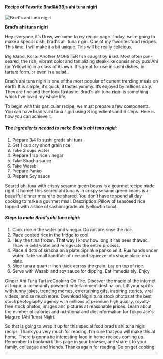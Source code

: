             

#### Recipe of Favorite Brad&amp;#39;s ahi tuna nigiri

![Brad's ahi tuna nigiri](https://img-global.cpcdn.com/recipes/9bf0a33e44f15177/751x532cq70/brads-ahi-tuna-nigiri-recipe-main-photo.jpg)

**Brad's ahi tuna nigiri**

Hey everyone, it’s Drew, welcome to my recipe page. Today, we’re going to make a special dish, brad's ahi tuna nigiri. One of my favorites food recipes. This time, I will make it a bit unique. This will be really delicious.

Big Island, Kona: Another MONSTER fish caught by Brad. Most often pan-seared, the rich, vibrant color and tantalizing steak-like consistency puts Ahi (or Yellowfin) in a class of its own. It's great for use in sushi dishes, in tartare form, or even in a salad..

Brad's ahi tuna nigiri is one of the most popular of current trending meals on earth. It is simple, it’s quick, it tastes yummy. It’s enjoyed by millions daily. They are fine and they look fantastic. Brad's ahi tuna nigiri is something which I’ve loved my whole life.

To begin with this particular recipe, we must prepare a few components. You can have brad's ahi tuna nigiri using 8 ingredients and 6 steps. Here is how you can achieve it.

##### The ingredients needed to make Brad's ahi tuna nigiri:

1.  Prepare 3/4 lb sushi grade ahi tuna
2.  Get 1 cup dry short grain rice
3.  Take 2 cups water
4.  Prepare 1 tsp rice vinegar
5.  Take Siracha sauce
6.  Take Wasabi
7.  Prepare Panko
8.  Prepare Soy sauce

Seared ahi tuna with crispy sesame green beans is a gourmet recipe made right at home! This seared ahi tuna with crispy sesame green beans is a beautiful dinner meant to be shared. You don't have to spend all day cooking to make a gourmet meal. Description: Pillow of seasoned rice topped with a slice of sashimi grade ahi (yellowfin tuna).

##### Steps to make Brad's ahi tuna nigiri:

1.  Cook rice in the water and vinegar. Do not pre rinse the rice.
2.  Place cooked rice in the fridge to cool.
3.  I buy the tuna frozen. That way I know how long it has been thawed. Thaw in cold water and refrigerate the entire process.
4.  Place 4 dots of siracha on a plate. Sprinkle panko on it. Run hands under water. Take small handfuls of rice and squeeze into shape.place on a plate.
5.  Slice tuna a quarter inch thick across the grain. Lay on top of rice.
6.  Serve with Wasabi and soy sauce for dipping. Eat immediately. Enjoy

Ginger Ahi Tuna TartareCooking On The. Discover the magic of the internet at Imgur, a community powered entertainment destination. Lift your spirits with funny jokes, trending memes, entertaining gifs, inspiring stories, viral videos, and so much more. Download Nigiri tuna stock photos at the best stock photography agency with millions of premium high quality, royalty-free stock photos, images and pictures at reasonable prices. Learn about the number of calories and nutritional and diet information for Tokyo Joe's Maguro (Ahi Tuna) Nigiri.

So that is going to wrap it up for this special food brad's ahi tuna nigiri recipe. Thank you very much for reading. I’m sure that you will make this at home. There is gonna be interesting food in home recipes coming up. Remember to bookmark this page in your browser, and share it to your family, colleague and friends. Thanks again for reading. Go on get cooking!

* * *